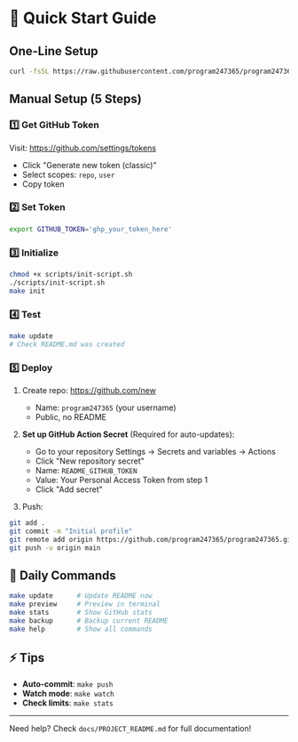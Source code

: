 # 🚀 Quick Start Guide

## One-Line Setup

```bash
curl -fsSL https://raw.githubusercontent.com/program247365/program247365/main/init.sh | bash
```

## Manual Setup (5 Steps)

### 1️⃣ Get GitHub Token
Visit: https://github.com/settings/tokens
- Click "Generate new token (classic)"
- Select scopes: `repo`, `user`
- Copy token

### 2️⃣ Set Token
```bash
export GITHUB_TOKEN='ghp_your_token_here'
```

### 3️⃣ Initialize
```bash
chmod +x scripts/init-script.sh
./scripts/init-script.sh
make init
```

### 4️⃣ Test
```bash
make update
# Check README.md was created
```

### 5️⃣ Deploy
1. Create repo: https://github.com/new
   - Name: `program247365` (your username)
   - Public, no README

2. **Set up GitHub Action Secret** (Required for auto-updates):
   - Go to your repository Settings → Secrets and variables → Actions
   - Click "New repository secret"
   - Name: `README_GITHUB_TOKEN`
   - Value: Your Personal Access Token from step 1
   - Click "Add secret"

3. Push:
```bash
git add .
git commit -m "Initial profile"
git remote add origin https://github.com/program247365/program247365.git
git push -u origin main
```

## 🎯 Daily Commands

```bash
make update      # Update README now
make preview     # Preview in terminal
make stats       # Show GitHub stats
make backup      # Backup current README
make help        # Show all commands
```

## ⚡ Tips

- **Auto-commit**: `make push`
- **Watch mode**: `make watch`
- **Check limits**: `make stats`

---

Need help? Check `docs/PROJECT_README.md` for full documentation!
